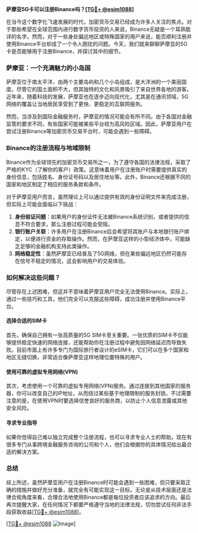 **萨摩亚5G卡可以注册Binance吗？[[TG💪+ @esim1088](https://t.me/s/esim1088)]**

在当今这个数字化飞速发展的时代，加密货币交易已经成为许多人关注的焦点。对于那些希望在全球范围内进行数字货币投资的人来说，Binance无疑是一个耳熟能详的名字。然而，对于一些身处偏远地区或特殊国家的用户来说，能否顺利注册并使用Binance平台却成了一个令人困扰的问题。今天，我们就来聊聊萨摩亚的5G卡是否能够用于注册Binance，并探讨其中的细节。

### 萨摩亚：一个充满魅力的小岛国

萨摩亚位于南太平洋，由两个主要岛屿和几个小岛组成，是大洋洲的一个美丽国度。尽管它的国土面积不大，但其独特的文化和风景吸引了来自世界各地的游客。近年来，随着科技的发展，萨摩亚也在逐步迈向现代化，尤其是在通讯领域，5G网络的覆盖让当地居民享受到了更快、更稳定的互联网服务。

然而，当涉及到国际金融服务时，萨摩亚的情况可能会有所不同。由于各国对金融监管的要求不同，有些国家可能被某些平台视为高风险区域。因此，萨摩亚用户在尝试注册Binance等加密货币交易平台时，可能会遇到一些障碍。

### Binance的注册流程与地域限制

Binance作为全球领先的加密货币交易所之一，为了遵守各国的法律法规，采取了严格的KYC（了解你的客户）政策。这意味着用户在注册账户时需要提供真实的身份信息，包括姓名、身份证号码以及居住地址等。此外，Binance还根据不同的国家和地区制定了相应的服务条款和条件。

对于萨摩亚用户而言，虽然理论上可以通过提供有效的身份证明文件来完成注册，但实际上可能会面临以下挑战：

1. **身份验证问题**：如果用户的身份证件无法被Binance系统识别，或者提供的信息不符合要求，那么注册过程可能会受阻。
2. **银行账户关联**：许多用户在注册Binance后会希望将其账户与本地银行账户绑定，以便进行资金的存取操作。然而，在萨摩亚这样的小型经济体中，可能缺乏足够的金融机构支持此类操作。
3. **网络稳定性**：虽然萨摩亚已经普及了5G网络，但在某些偏远地区仍然可能存在信号不稳定的情况，这会影响用户的交易体验。

### 如何解决这些问题？

尽管存在上述困难，但这并不意味着萨摩亚用户完全无法使用Binance。实际上，通过一些技巧和工具，他们完全可以克服这些障碍，成功注册并使用Binance平台。

#### 选择合适的SIM卡

首先，确保自己拥有一张高质量的5G SIM卡至关重要。一张优质的SIM卡不仅能够提供稳定快速的网络连接，还能帮助你在注册过程中避免因网络延迟而导致失败。目前市面上有许多专门为国际旅行者设计的eSIM卡，它们可以在多个国家和地区无缝切换，非常适合像萨摩亚这样地理位置特殊的用户。

#### 使用可靠的虚拟专用网络(VPN)

其次，考虑使用一个可靠的虚拟专用网络(VPN)服务。通过连接到其他国家的服务器，你可以改变自己的IP地址，从而绕过某些基于地理限制的服务封锁。不过需要注意的是，在使用VPN时要选择信誉良好的服务商，以防止个人信息泄露或其他安全风险。

#### 寻求专业指导

如果你觉得自己难以独立完成整个注册流程，也可以寻求专业人士的帮助。现在有很多专门从事跨境金融服务咨询的公司和个人，他们会根据你的具体情况给出最合适的解决方案。

### 总结

综上所述，虽然萨摩亚用户在注册Binance时可能会遇到一些困难，但只要采取正确的措施并做好充分准备，就完全有可能实现这一目标。无论是从技术层面还是法律合规角度来看，合理合法地使用Binance都是每位投资者应该追求的方向。最后再次提醒大家，在任何情况下都要严格遵守当地的法律法规，切勿尝试任何非法手段获取收益[[TG💪+ @esim1088](https://t.me/s/esim1088)]。

[[TG💪+ @esim1088](https://t.me/s/esim1088) ![Image](https://i.postimg.cc/4NQfJmqS/Snipaste-2025-05-13-00-14-12.png)]